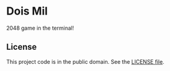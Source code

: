# Dois Mil

2048 game in the terminal!

## License

This project code is in the public domain. See the [LICENSE file][1].

[1]: https://github.com/Nhanderu/dois-mil/blob/master/LICENSE
